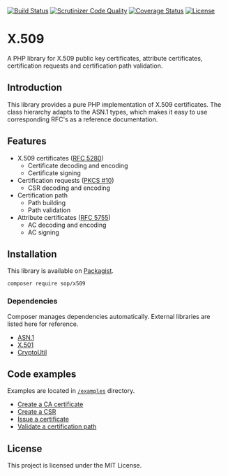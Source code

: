 [![Build Status](https://travis-ci.org/sop/x509.svg?branch=master)](https://travis-ci.org/sop/x509)
[![Scrutinizer Code Quality](https://scrutinizer-ci.com/g/sop/x509/badges/quality-score.png?b=master)](https://scrutinizer-ci.com/g/sop/x509/?branch=master)
[![Coverage Status](https://coveralls.io/repos/github/sop/x509/badge.svg?branch=master)](https://coveralls.io/github/sop/x509?branch=master)
[![License](https://poser.pugx.org/sop/x509/license)](https://github.com/sop/x509/blob/master/LICENSE)

# X.509
A PHP library for X.509 public key certificates, attribute certificates,
certification requests and certification path validation.

## Introduction
This library provides a pure PHP implementation of X.509 certificates.
The class hierarchy adapts to the ASN.1 types, which makes it easy to use
corresponding RFC's as a reference documentation.

## Features
* X.509 certificates ([RFC 5280](https://tools.ietf.org/html/rfc5280))
    * Certificate decoding and encoding
    * Certificate signing
* Certification requests ([PKCS #10](https://tools.ietf.org/html/rfc2986))
    * CSR decoding and encoding
* Certification path
    * Path building
    * Path validation
* Attribute certificates ([RFC 5755](https://tools.ietf.org/html/rfc5755))
    * AC decoding and encoding
    * AC signing

## Installation
This library is available on
[Packagist](https://packagist.org/packages/sop/x509).

    composer require sop/x509

### Dependencies
Composer manages dependencies automatically.
External libraries are listed here for reference.
* [ASN.1](https://github.com/sop/asn1)
* [X.501](https://github.com/sop/x501)
* [CryptoUtil](https://github.com/sop/crypto-util)

## Code examples
Examples are located in
[`/examples`](https://github.com/sop/x509/tree/master/examples)
directory.
* [Create a CA certificate](https://github.com/sop/x509/blob/master/examples/create-ca-cert.php)
* [Create a CSR](https://github.com/sop/x509/blob/master/examples/create-csr.php)
* [Issue a certificate](https://github.com/sop/x509/blob/master/examples/issue-cert.php)
* [Validate a certification path](https://github.com/sop/x509/blob/master/examples/path-validate.php)

## License
This project is licensed under the MIT License.
